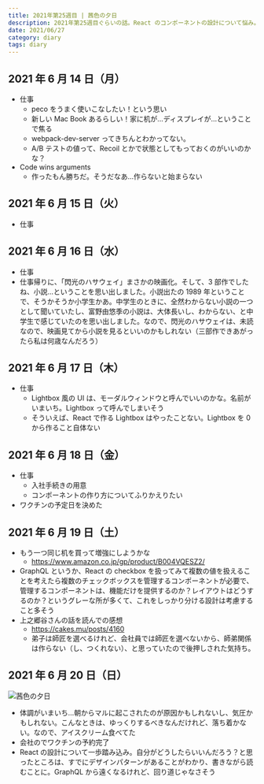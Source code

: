 ```yaml
---
title: 2021年第25週目 | 茜色の夕日
description: 2021年第25週目ぐらいの話。React のコンポーネントの設計について悩み。DropBox Paper に書き残しがあり。「閃光のハサウィ」は池袋で見て帰り道にガンダム談議する人がいて「誰かに話したくなるよね、わかる！」と思ったけれど誰に話すの？という気持ちに。
date: 2021/06/27
category: diary
tags: diary
---
```


## 2021 年 6 月 14 日（月）

- 仕事
  - peco をうまく使いこなしたい！という思い
  - 新しい Mac Book あるらしい！家に机が…ディスプレイが…ということで焦る
  - webpack-dev-server ってきちんとわかってない。
  - A/B テストの値って、Recoil とかで状態としてもっておくのがいいのかな？
- Code wins arguments
  - 作ったもん勝ちだ。そうだなあ…作らないと始まらない

## 2021 年 6 月 15 日（火）

- 仕事

## 2021 年 6 月 16 日（水）

- 仕事
- 仕事帰りに、「閃光のハサウェイ」まさかの映画化。そして、3 部作でしたね、小説...ということを思い出しました。小説出たの 1989 年ということで、そうかそうか小学生かあ。中学生のときに、全然わからない小説の一つとして聞いていたし、富野由悠季の小説は、大体長いし、わからない、と中学生で感じていたのを思い出しました。なので、閃光のハサウェイは、未読なので、映画見てから小説を見るといいのかもしれない（三部作できあがったら私は何歳なんだろう）

## 2021 年 6 月 17 日（木）

- 仕事
  - Lightbox 風の UI は、モーダルウィンドウと呼んでいいのかな。名前がいまいち。Lightbox って呼んでしまいそう
  - そういえば、React で作る Lightbox はやったことない。Lightbox を 0 から作ること自体ない

## 2021 年 6 月 18 日（金）

- 仕事
  - 入社手続きの用意
  - コンポーネントの作り方についてふりかえりたい
- ワクチンの予定日を決めた

## 2021 年 6 月 19 日（土）

- もう一つ同じ机を買って増強にしようかな
  - https://www.amazon.co.jp/gp/product/B004VQESZ2/
- GraphQL というか、React の checkbox を扱ってみて複数の値を扱えることを考えたら複数のチェックボックスを管理するコンポーネントが必要で、管理するコンポーネントは、機能だけを提供するのか？レイアウトはどうするのか？というグレーな所が多くて、これをしっかり分ける設計は考慮すること多そう
- 上之郷谷さんの話を読んでの感想
  - https://cakes.mu/posts/4160
  - 弟子は師匠を選べるけれど、会社員では師匠を選べないから、師弟関係は作らない（し、つくれない）、と思っていたので後押しされた気持ち。

## 2021 年 6 月 20 日（日）

![](/images/2021/06/2021-06-20.jpg '茜色の夕日')

- 体調がいまいち…朝からマルに起こされたのが原因かもしれないし、気圧かもしれない。こんなときは、ゆっくりするべきなんだけれど、落ち着かない。なので、アイスクリーム食べてた
- 会社のでワクチンの予約完了
- React の設計について一歩踏み込み。自分がどうしたらいいんだろう？と思ったところは、すでにデザインパターンがあることがわかり、書きながら読むことに。GraphQL から遠くなるけれど、回り道じゃなさそう
